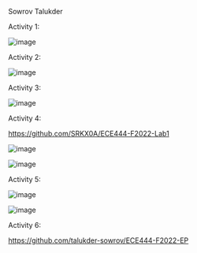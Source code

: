 Sowrov Talukder

Activity 1:

![image](https://user-images.githubusercontent.com/42917737/190738889-b4c62999-acd2-4a3a-85f7-5cdcbc917861.png)

Activity 2:

![image](https://user-images.githubusercontent.com/42917737/190753501-e42f4d0f-e6ef-4601-9cc0-aff07eb5cfcc.png)

Activity 3:

![image](https://user-images.githubusercontent.com/42917737/190788044-5058baa0-80a0-486e-b9f9-9b027bb84b96.png)

Activity 4:

https://github.com/SRKX0A/ECE444-F2022-Lab1

![image](https://user-images.githubusercontent.com/42917737/190875308-55592805-1c1f-488c-b1f7-dec4902ac19f.png)

![image](https://user-images.githubusercontent.com/42917737/190875322-44bc4c04-1725-4976-8286-4105dc7075ff.png)

Activity 5:

![image](https://user-images.githubusercontent.com/42917737/190876884-ab404199-a3c0-4e11-a0c6-ea77cc5c7966.png)

![image](https://user-images.githubusercontent.com/42917737/190876960-b5b8d4b5-d3ac-4181-98f7-752c65f4e864.png)

Activity 6:

https://github.com/talukder-sowrov/ECE444-F2022-EP
